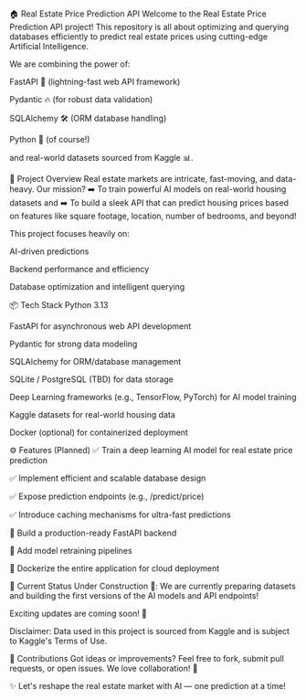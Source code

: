 🏠 Real Estate Price Prediction API
Welcome to the Real Estate Price Prediction API project!
This repository is all about optimizing and querying databases efficiently to predict real estate prices using cutting-edge Artificial Intelligence.

We are combining the power of:

FastAPI 🚀 (lightning-fast web API framework)

Pydantic 🔥 (for robust data validation)

SQLAlchemy 🛠️ (ORM database handling)

Python 🐍 (of course!)

and real-world datasets sourced from Kaggle 📊.

🚀 Project Overview
Real estate markets are intricate, fast-moving, and data-heavy.
Our mission?
➡️ To train powerful AI models on real-world housing datasets and
➡️ To build a sleek API that can predict housing prices based on features like square footage, location, number of bedrooms, and beyond!

This project focuses heavily on:

AI-driven predictions

Backend performance and efficiency

Database optimization and intelligent querying

📦 Tech Stack
Python 3.13

FastAPI for asynchronous web API development

Pydantic for strong data modeling

SQLAlchemy for ORM/database management

SQLite / PostgreSQL (TBD) for data storage

Deep Learning frameworks (e.g., TensorFlow, PyTorch) for AI model training

Kaggle datasets for real-world housing data

Docker (optional) for containerized deployment

⚙️ Features (Planned)
✅ Train a deep learning AI model for real estate price prediction

✅ Implement efficient and scalable database design

✅ Expose prediction endpoints (e.g., /predict/price)

✅ Introduce caching mechanisms for ultra-fast predictions

🔄 Build a production-ready FastAPI backend

🔄 Add model retraining pipelines

🔄 Dockerize the entire application for cloud deployment

🚧 Current Status
Under Construction 🚧:
We are currently preparing datasets and building the first versions of the AI models and API endpoints!

Exciting updates are coming soon! 🚀

Disclaimer:
Data used in this project is sourced from Kaggle and is subject to Kaggle's Terms of Use.

🤝 Contributions
Got ideas or improvements?
Feel free to fork, submit pull requests, or open issues. We love collaboration! 🤝

✨ Let's reshape the real estate market with AI — one prediction at a time!
